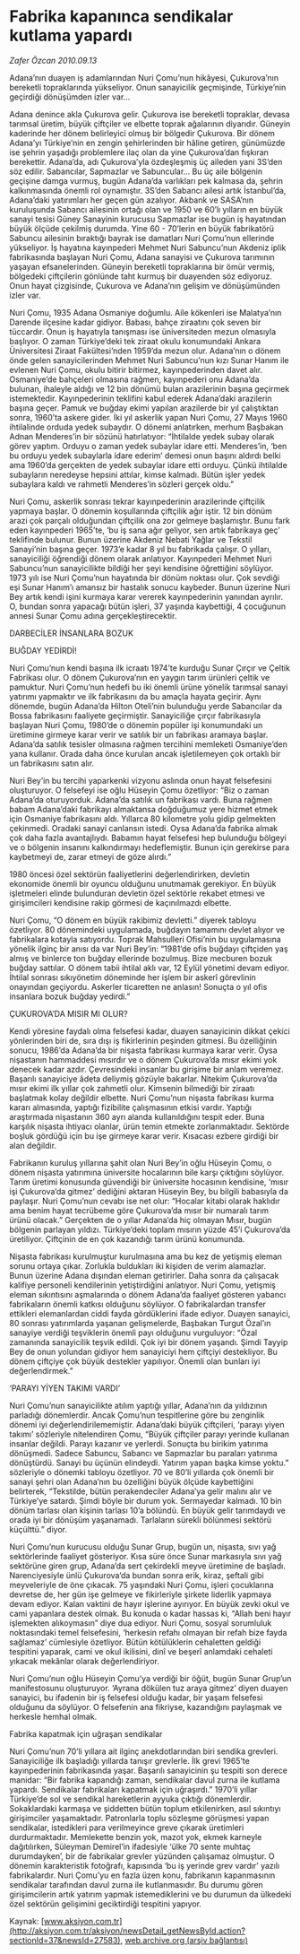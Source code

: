 # Fabrika kapanınca sendikalar kutlama yapardı

*Zafer Özcan 2010.09.13*

<font class="agenda2NewsSpot">
 Adana’nın duayen iş adamlarından Nuri Çomu’nun hikâyesi, Çukurova’nın bereketli topraklarında yükseliyor. Onun sanayicilik geçmişinde, Türkiye’nin geçirdiği dönüşümden izler var...
</font>
<font class="newsDetail">
 <p>
  <p class="MsoNormal">
   Adana denince akla Çukurova gelir. Çukurova ise bereketli topraklar, devasa tarımsal üretim, büyük çiftçiler ve elbette toprak ağalarının diyarıdır. Güneyin kaderinde her dönem belirleyici olmuş bir bölgedir Çukurova. Bir dönem Adana’yı Türkiye’nin en zengin şehirlerinden bir hâline getiren, günümüzde ise şehrin yaşadığı problemlere ilaç olan da yine Çukurova’dan fışkıran berekettir. Adana’da, adı Çukurova’yla özdeşleşmiş üç aileden yani 3S’den söz edilir. Sabancılar, Sapmazlar ve Sabuncular… Bu üç aile bölgenin geçişine damga vurmuş, bugün Adana’da varlıkları pek kalmasa da, şehrin kalkınmasında önemli rol oynamıştır. 3S’den Sabancı ailesi artık İstanbul’da, Adana’daki yatırımları her geçen gün azalıyor. Akbank ve SASA’nın kuruluşunda Sabancı ailesinin ortağı olan ve 1950 ve 60’lı yılların en büyük sanayi tesisi Güney Sanayinin kurucusu Sapmazlar ise bugün iş hayatından büyük ölçüde çekilmiş durumda. Yine 60 - 70’lerin en büyük fabrikatörü Sabuncu ailesinin bıraktığı bayrak ise damatları Nuri Çomu’nun ellerinde yükseliyor. İş hayatına kayınpederi Mehmet Nuri Sabuncu’nun Akdeniz iplik fabrikasında başlayan Nuri Çomu, Adana sanayisi ve Çukurova tarımının yaşayan efsanelerinden. Güneyin bereketli topraklarına bir ömür vermiş, bölgedeki çiftçilerin gönlünde taht kurmuş bir duayenden söz ediyoruz. Onun hayat çizgisinde, Çukurova ve Adana’nın gelişim ve dönüşümünden izler var.
  </p>
  <p class="MsoNormal">
   Nuri Çomu, 1935 Adana Osmaniye doğumlu. Aile kökenleri ise Malatya’nın Darende ilçesine kadar gidiyor. Babası, bahçe ziraatını çok seven bir tüccardır. Onun iş hayatıyla tanışması ise üniversiteden mezun olmasıyla başlıyor. O zaman Türkiye’deki tek ziraat okulu konumundaki Ankara Üniversitesi Ziraat Fakültesi’nden 1959’da mezun olur. Adana’nın o dönem önde gelen sanayicilerinden Mehmet Nuri Sabuncu’nun kızı Sunar Hanım ile evlenen Nuri Çomu, okulu bitirir bitirmez, kayınpederinden davet alır. Osmaniye’de bahçeleri olmasına rağmen, kayınpederi onu Adana’da bulunan, ihaleyle aldığı ve 12 bin dönümü bulan arazilerinin başına geçirmek istemektedir. Kayınpederinin teklifini kabul ederek Adana’daki arazilerin başına geçer. Pamuk ve buğday ekimi yapılan arazilerde bir yıl çalıştıktan sonra, 1960’ta askere gider. İki yıl askerlik yapan Nuri Çomu, 27 Mayıs 1960 ihtilalinde orduda yedek subaydır. O dönemi anlatırken, merhum Başbakan Adnan Menderes’in bir sözünü hatırlatıyor: “İhtilalde yedek subay olarak görev yaptım. Orduyu o zaman yedek subaylar idare etti. Menderes’in, ‘ben bu orduyu yedek subaylarla idare ederim’ demesi onun başını aldırdı belki ama 1960’da gerçekten de yedek subaylar idare etti orduyu. Çünkü ihtilalde subayların neredeyse hepsini attılar, kimse kalmadı. Bütün işler yedek subaylara kaldı ve rahmetli Menderes’in sözleri gerçek oldu.”
  </p>
  <p class="MsoNormal">
   Nuri Çomu, askerlik sonrası tekrar kayınpederinin arazilerinde çiftçilik yapmaya başlar. O dönemin koşullarında çiftçilik ağır iştir. 12 bin dönüm arazi çok parçalı olduğundan çiftçilik ona zor gelmeye başlamıştır. Bunu fark eden kayınpederi 1965’te, ‘bu iş sana ağır geliyor, sen artık fabrikaya geç’ teklifinde bulunur. Bunun üzerine Akdeniz Nebati Yağlar ve Tekstil Sanayi’nin başına geçer. 1973’e kadar 8 yıl bu fabrikada çalışır. O yılları, sanayiciliği öğrendiği dönem olarak anlatıyor. Kayınpederi Mehmet Nuri Sabuncu’nun sanayicilikte bildiği her şeyi kendisine öğrettiğini söylüyor. 1973 yılı ise Nuri Çomu’nun hayatında bir dönüm noktası olur. Çok sevdiği eşi Sunar Hanım’ı amansız bir hastalık sonucu kaybeder. Bunun üzerine Nuri Bey artık kendi işini kurmaya karar vererek kayınpederinin yanından ayrılır. O, bundan sonra yapacağı bütün işleri, 37 yaşında kaybettiği, 4 çocuğunun annesi Sunar Çomu adına gerçekleştirecektir.
  </p>
  <p class="MsoNormal">
   DARBECİLER İNSANLARA BOZUK
  </p>
  <p class="MsoNormal">
   BUĞDAY YEDİRDİ!
  </p>
  <p class="MsoNormal">
   Nuri Çomu’nun kendi başına ilk icraatı 1974’te kurduğu Sunar Çırçır ve Çeltik Fabrikası olur. O dönem Çukurova’nın en yaygın tarım ürünleri çeltik ve pamuktur. Nuri Çomu’nun hedefi bu iki önemli ürüne yönelik tarımsal sanayi yatırımı yapmaktır ve ilk fabrikasını da bu amaçla hayata geçirir. Aynı dönemde, bugün Adana’da Hilton Oteli’nin bulunduğu yerde Sabancılar da Bossa fabrikasını faaliyete geçirmiştir. Sanayiciliğe çırçır fabrikasıyla başlayan Nuri Çomu, 1980’de o dönemin popüler işi konumundaki un üretimine girmeye karar verir ve satılık bir un fabrikası aramaya başlar. Adana’da satılık tesisler olmasına rağmen tercihini memleketi Osmaniye’den yana kullanır. Orada daha önce kurulan ancak işletilemeyen çok ortaklı bir un fabrikasını satın alır.
  </p>
  <p class="MsoNormal">
   Nuri Bey’in bu tercihi yaparkenki vizyonu aslında onun hayat felsefesini oluşturuyor. O felsefeyi ise oğlu Hüseyin Çomu özetliyor: “Biz o zaman Adana’da oturuyorduk. Adana’da satılık un fabrikası vardı. Buna rağmen babam Adana’daki fabrikayı almaktansa doğduğumuz yere hizmet etmek için Osmaniye fabrikasını aldı. Yıllarca 80 kilometre yolu gidip gelmekten çekinmedi. Oradaki sanayi canlansın istedi. Oysa Adana’da fabrika almak çok daha fazla avantajlıydı. Babamın hayat felsefesi hep bulunduğu bölgeyi ve o bölgenin insanını kalkındırmayı hedeflemiştir. Bunun için gerekirse para kaybetmeyi de, zarar etmeyi de göze alırdı.”
  </p>
  <p class="MsoNormal">
   1980 öncesi özel sektörün faaliyetlerini değerlendirirken, devletin ekonomide önemli bir oyuncu olduğunu unutmamak gerekiyor. En büyük işletmeleri elinde bulunduran devletin özel sektörle rekabet etmesi ve girişimcileri kendisine rakip görmesi de kaçınılmazdı elbette.
  </p>
  <p class="MsoNormal">
   Nuri Çomu, “O dönem en büyük rakibimiz devletti.” diyerek tabloyu özetliyor. 80 dönemindeki uygulamada, buğdayın tamamını devlet alıyor ve fabrikalara kotayla satıyordu. Toprak Mahsulleri Ofisi’nin bu uygulamasına yönelik ilginç bir anısı da var Nuri Bey’in: “1981’de ofis buğdayı çiftçiden yaş almış ve binlerce ton buğday ellerinde bozulmuş. Bize mecburen bozuk buğday sattılar. O dönem tabii ihtilal aklı var, 12 Eylül yönetimi devam ediyor. İhtilal sonrası sıkıyönetim döneminde her işlem bir askerî görevlinin onayından geçiyordu. Askerler ticaretten ne anlasın! Sonuçta o yıl ofis insanlara bozuk buğday yedirdi.”
  </p>
  <p class="MsoNormal">
   ÇUKUROVA’DA MISIR MI OLUR?
  </p>
  <p class="MsoNormal">
   Kendi yöresine faydalı olma felsefesi kadar, duayen sanayicinin dikkat çekici yönlerinden biri de, sıra dışı iş fikirlerinin peşinden gitmesi. Bu özelliğinin sonucu, 1986’da Adana’da bir nişasta fabrikası kurmaya karar verir. Oysa nişastanın hammaddesi mısırdır ve o dönem Çukurova’da mısır ekimi yok denecek kadar azdır. Çevresindeki insanlar bu girişime bir anlam veremez. Başarılı sanayiciye âdeta deliymiş gözüyle bakarlar. Nitekim Çukurova’da mısır ekimi ilk yıllar çok zahmetli olur. Kimsenin bilmediği bir ziraatı başlatmak kolay değildir elbette. Nuri Çomu’nun nişasta fabrikası kurma kararı almasında, yaptığı fizibilite çalışmasının etkisi vardır. Yaptığı araştırmada nişastanın 360 ayrı alanda kullanıldığını tespit eder. Buna karşılık nişasta ihtiyacı olanlar, ürün temin etmekte zorlanmaktadır. Sektörde boşluk gördüğü için bu işe girmeye karar verir. Kısacası ezbere girdiği bir alan değildir.
  </p>
  <p class="MsoNormal">
   Fabrikanın kuruluş yıllarına şahit olan Nuri Bey’in oğlu Hüseyin Çomu, o dönem nişasta yatırımına üniversite hocalarının bile karşı çıktığını söylüyor. Tarım üretimi konusunda güvendiği bir üniversite hocasının kendisine, ‘mısır işi Çukurova’da gitmez’ dediğini aktaran Hüseyin Bey, bu bilgili babasıyla da paylaşır. Nuri Çomu’nun cevabı ise net olur: “Hocalar kitabi olarak haklıdır ama benim hayat tecrübeme göre Çukurova’da mısır bir numaralı tarım ürünü olacak.” Gerçekten de o yıllar Adana’da hiç olmayan Mısır, bugün bölgenin parlayan yıldızı. Türkiye’deki toplam mısırın yüzde 45’i Çukurova’da üretiliyor. Çiftçinin de en çok kazandığı tarım ürünü konumunda.
  </p>
  <p class="MsoNormal">
   Nişasta fabrikası kurulmuştur kurulmasına ama bu kez de yetişmiş eleman sorunu ortaya çıkar. Zorlukla buldukları iki kişiden de verim alamazlar. Bunun üzerine Adana dışından eleman getirirler. Daha sonra da çalışacak kalifiye personeli kendilerinin yetiştirdiğini anlatıyor. Nuri Çomu, yetişmiş eleman sıkıntısını aşmalarında o dönem Adana’da faaliyet gösteren yabancı fabrikaların önemli katkısı olduğunu söylüyor. O fabrikalardan transfer ettikleri elemanlardan ciddi fayda gördüklerini ifade ediyor. Duayen sanayici, 80 sonrası yatırımlarda yaşanan gelişmelerde, Başbakan Turgut Özal’ın sanayiye verdiği teşviklerin önemli payı olduğunu vurguluyor: “Özal zamanında sanayicilik teşvik edildi. Çok iyi bir dönem yaşandı. Şimdi Tayyip Bey de onun yolundan gidiyor hem sanayiciyi hem çiftçiyi destekliyor. Bu dönem çiftçiye çok büyük destekler yapılıyor. Önemli olan bunları iyi değerlendirmek.”
  </p>
  <p class="MsoNormal">
   ‘PARAYI YİYEN TAKIMI VARDI’
  </p>
  <p class="MsoNormal">
   Nuri Çomu’nun sanayicilikte atılım yaptığı yıllar, Adana’nın da yıldızının parladığı dönemlerdir. Ancak Çomu’nun tespitlerine göre bu zenginlik dönemi iyi değerlendirilememiştir. Adana’daki büyük çiftçileri, ‘parayı yiyen takımı’ sözleriyle nitelendiren Çomu, “Büyük çiftçiler parayı yerinde kullanan insanlar değildi. Parayı kazanır ve yerlerdi. Sonuçta bu birikim yatırıma dönüşmedi. Sadece Sabuncu, Sabancı ve Sapmazlar bu paraları yatırıma dönüştürdü. Sanayi bu üçünün elindeydi. Yatırım yapan başka kimse yoktu.” sözleriyle o dönemki tabloyu özetliyor. 70 ve 80’li yıllarda çok önemli bir sanayi şehri olan Adana’nın bu özelliğini büyük ölçüde kaybettiğini belirterek, “Tekstilde, bütün perakendeciler Adana’ya gelir malını alır ve Türkiye’ye satardı. Şimdi böyle bir durum yok. Sermayedar kalmadı. 10 bin dönüm tarlası olan kişinin tarlası 10’a bölündü. En büyük gelir tarımdaydı ve orada iyi bir dönüşüm yaşanamadı. Tarlaların sürekli bölünmesi sektörü küçülttü.” diyor.
  </p>
  <p class="MsoNormal">
   Nuri Çomu’nun kurucusu olduğu Sunar Grup, bugün un, nişasta, sıvı yağ sektörlerinde faaliyet gösteriyor. Kısa süre önce Sunar markasıyla sıvı yağ sektörüne giren grup, Adana’da sert çekirdekli meyve üretimine de başladı. Narenciyesiyle ünlü Çukurova’da bundan sonra erik, kiraz, şeftali gibi meyveleriyle de öne çıkacak. 75 yaşındaki Nuri Çomu, işleri çocuklarına devretse de, her gün işe gelmeye ve fikirleriyle şirkete liderlik yapmaya devam ediyor. Kalan vaktini de hayır işlerine ayırıyor. En büyük zevki okul ve cami yapanlara destek olmak. Bu konuda o kadar hassas ki, “Allah beni hayır işlemekten alıkoymasın” diye dua ediyor. Nuri Çomu, sosyal sorumluluk noktasındaki temel felsefesini, ‘herkesin refahı olmayan bir refah bize fayda sağlamaz’ cümlesiyle özetliyor. Bütün kötülüklerin cehaletten geldiği tespitini yaparak, cami ve okul ikilisini, dinî ve beşerî anlamdaki cehaleti yıkacak mekânlar olarak değerlendiriyor.
  </p>
  <p class="MsoNormal">
   Nuri Çomu’nun oğlu Hüseyin Çomu’ya verdiği bir öğüt, bugün Sunar Grup’un manifestosunu oluşturuyor. ‘Ayrana dökülen tuz araya gitmez’ diyen duayen sanayici, bu ifadenin bir iş felsefesi olduğu kadar, bir yaşam felsefesi olduğunu da söylüyor. O felsefenin ana fikriyse, kazandığını paylaşmak ve herkesle hemhal olmak.
  </p>
  <p class="MsoNormal">
  </p>
  <p class="MsoNormal">
   Fabrika kapatmak için uğraşan sendikalar
  </p>
  <p class="MsoNormal">
  </p>
  <p class="MsoNormal">
   Nuri Çomu’nun 70’li yıllara ait ilginç anekdotlarından biri sendika grevleri. Sanayiciliğe ilk başladığı yıllarda tanışır grevlerle. İlk grevi 1965’te kayınpederinin fabrikasında yaşar. Başarılı sanayicinin şu tespiti son derece manidar: “Bir fabrika kapandığı zaman, sendikalar davul zurna ile kutlama yapardı. Sendikalar fabrikaları kapatmak için uğraşırdı.” 1970’li yıllar Türkiye’de sol ve sendikal hareketlerin ayyuka çıktığı dönemlerdir. Sokaklardaki karmaşa ve şiddetten bütün toplum etkilenirken, asıl sıkıntıyı girişimciler yaşamaktadır. Patronlarla toplu sözleşme görüşmesi yapan sendikalar, istedikleri para verilmeyince greve çıkarak üretimleri durdurmaktadır. Memlekette benzin yok, mazot yok, ekmek karneyle dağıtılırken, Süleyman Demirel’in ifadesiyle ‘ülke 70 sente muhtaç durumdayken’, bir de fabrikalar grevler yüzünden çalışamaz olmuştur. O dönemin karakteristik fotoğrafı, kapısında ‘bu iş yerinde grev vardır’ yazılı fabrikalardır. Nuri Çomu’yu en fazla üzen konu, fabrikanın kapanmasının sendikalar tarafından davul zurna ile kutlanmasıdır. Bu durumu gören girişimcilerin artık yatırım yapmak istemediklerini ve bu durumun da ülkedeki özel sektörün gelişimini geciktirdiği tespitini yapıyor.
   <span>
   </span>
  </p>
 </p>
</font>

Kaynak: [www.aksiyon.com.tr](http://aksiyon.com.tr/aksiyon/newsDetail_getNewsById.action?sectionId=37&newsId=27583), [web.archive.org (arşiv bağlantısı)](http://web.archive.org/web/20101011125934/http://aksiyon.com.tr/aksiyon/newsDetail_getNewsById.action?sectionId=37&newsId=27583)
